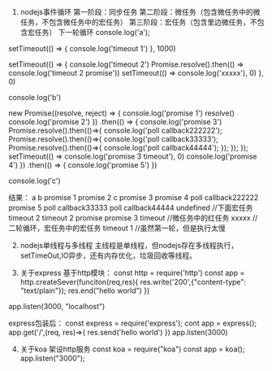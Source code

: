 1. nodejs事件循环
第一阶段：同步任务
第二阶段：微任务（包含微任务中的微任务，不包含微任务中的宏任务）
第三阶段：宏任务（包含里边微任务，不包含宏任务）
下一轮循环
console.log('a');

setTimeout(() => {
    console.log('timeout 1')
}, 1000)

setTimeout(() => {
    console.log('timeout 2')
    Promise.resolve().then(() => console.log('timeout 2 promise'))
    setTimeout(() => console.log('xxxxx'), 0)
}, 0)

console.log('b')

new Promise((resolve, reject) => {
    console.log('promise 1')
    resolve()
    console.log('promise 2')
})
.then(() => {
    console.log('promise 3')
    Promise.resolve().then(()=>{
        console.log('poll callback222222');
        Promise.resolve().then(()=>{
        console.log('poll callback33333');
           Promise.resolve().then(()=>{
        console.log('poll callback44444');
    });
    });
    });
    setTimeout(() => console.log('promise 3 timeout'), 0)
    console.log('promise 4')
})
.then(() => {
    console.log('promise 5')
})

console.log('c')
  
结果：
a
b
promise 1
promise 2
c
promise 3
promise 4
poll callback222222
promise 5
poll callback33333
poll callback44444
undefined   //下面宏任务
timeout 2
timeout 2 promise
promise 3 timeout    //微任务中的红任务
xxxxx   //二轮循环，宏任务中的宏任务
timeout 1   //虽然第一轮，但是执行太慢



2. nodejs单线程与多线程
   主线程是单线程，但nodejs存在多线程执行，setTimeOut,IO异步，还有内存优化，垃圾回收等线程。


3. 关于express
基于http模块：
const http = require('http')
const app = http.createSever(funciton(req,res){
    res.write('200',{"content-type": "text/plain"});
    res.end("hello world")
})

app.listen(3000, "localhost")

express包装后：
const express = require('express');
cont app = express();
app.get('/',(req, res)=>{
    res.send('hello world')
})
app.listen(3000)





4. 关于koa
架设http服务
const koa = require("koa")
const app = koa();
app.listen("3000");
